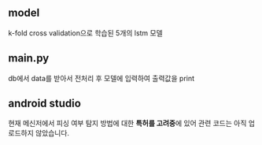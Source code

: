 ## model
k-fold cross validation으로 학습된 5개의 lstm 모델 

## main.py
db에서 data를 받아서 전처리 후 모델에 입력하여 출력값을 print

## android studio
현재 메신저에서 피싱 여부 탐지 방법에 대한 **특허를 고려중**에 있어 관련 코드는 아직 업로드하지 않았습니다.
